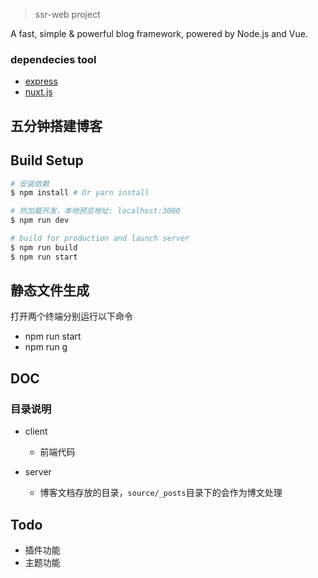 
> ssr-web project

A fast, simple & powerful blog framework, powered by Node.js and Vue. 

### dependecies tool

* [express](https://github.com/expressjs/express)
* [nuxt.js](https://github.com/nuxt/nuxt.js)

##  五分钟搭建博客

## Build Setup

``` bash
# 安装依赖
$ npm install # Or yarn install

# 热加载开发，本地预览地址: localhost:3000
$ npm run dev

# build for production and launch server
$ npm run build
$ npm run start
```

## 静态文件生成

打开两个终端分别运行以下命令

* npm run start
* npm run g


## DOC

### 目录说明

* client
    * 前端代码

* server
    * 博客文档存放的目录，`source/_posts`目录下的会作为博文处理


## Todo
 * 插件功能
 * 主题功能